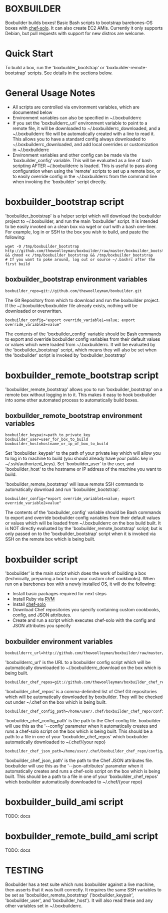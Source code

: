 BOXBUILDER
==========

Boxbuilder builds boxes!  Basic Bash scripts to bootstrap barebones-OS boxes with
[chef-solo](http://wiki.opscode.com/display/chef/Chef+Solo).  It can also create
EC2 AMIs.  Currently it only supports Debian, but pull requests with support for
new distros are welcome.

Quick Start
===========

To build a box, run the 'boxbuilder\_bootstrap' or 'boxbuilder-remote-bootstrap' scripts.
See details in the sections below.

General Usage Notes
===================

* All scripts are controlled via environment variables, which are documented below
* Environment variables can also be specified in ~/.boxbuilderrc
* If you set the 'boxbuilderrc\_url' environment variable to point to a remote file,
  it will be downloaded to ~/.boxbuilderrc\_downloaded, and a ~/.boxbuilderrc file
  will be automatically created with a line to read it.  This allows you to have
  a standard config always downloaded to ~/.boxbuilderrc\_downloaded, and add
  local overrides or customization in ~/.boxbuilderrc
* Environment variables and other config can be made via the 'boxbuilder\_config'
  variable.  This will be evaluated as a line of bash scripting AFTER
  ~/.boxbuilderrc is loaded.  This is useful to pass along configuration when using
  the 'remote' scripts to set up a remote box, or to easily override config in
  the ~/.boxbuilderrc from the command line when invoking the 'boxbuilder' script
  directly.


boxbuilder\_bootstrap script
===========================

'boxbuilder\_bootstrap' is a helper script which will download the boxbuilder
project to ~/.boxbuilder, and run the main 'boxbuilder' script.  It
is intended to be easily invoked on a clean box via
wget or curl with a bash one-liner.  For example, log in or SSH to the box you
wish to build, and paste the following:

    wget -O /tmp/boxbuilder_bootstrap http://github.com/thewoolleyman/boxbuilder/raw/master/boxbuilder_bootstrap && chmod +x /tmp/boxbuilder_bootstrap && /tmp/boxbuilder_bootstrap
    # If you want to poke around, log out or source ~/.bashrc after the first build

boxbuilder\_bootstrap environment variables
-------------------------------------------

    boxbuilder_repo=git://github.com/thewoolleyman/boxbuilder.git

The Git Repository from which to download and run the boxbuilder project.  If
the ~/.boxbuilder/boxbuilder file already exists, nothing will be downloaded
or overwritten.

    boxbuilder_config="export override_variable1=value; export override_variable2=value"

The contents of the 'boxbuilder\_config' variable should be Bash commands to export and override
boxbuilder config variables from their default values or values which were loaded from
~/.boxbuilderrc.  It will be evaluated by the 'boxbuilder\_bootstrap' script, which
means they will also be set when the 'boxbuilder' script is invoked by 'boxbuilder\_bootstrap'

boxbuilder\_remote\_bootstrap script
====================================

'boxbuilder\_remote\_bootstrap' allows you to run 'boxbuilder\_bootstrap' on a
remote box without logging in to it.  This makes it easy to hook boxbuilder into
some other automated process to automatically build boxes.

boxbuilder\_remote\_bootstrap environment variables
---------------------------------------------------

    boxbuilder_keypair=path_to_private_key
    boxbuilder_user=user_for_box_to_build
    boxbuilder_host=hostname_or_ip_of_box_to_build

Set 'boxbuilder\_keypair' to the path of your private key which will allow you to log in to
machine to build (you should already have your public key in ~/.ssh/authorized_keys).  Set 
'boxbuilder\_user' to the user, and 'boxbuilder\_host' to the hostname or IP address of the
machine you want to build.

'boxbuilder\_remote\_bootstrap' will issue remote SSH commands to automatically download
and run 'boxbuilder\_bootstrap'.

    boxbuilder_config="export override_variable1=value; export override_variable2=value"

The contents of the 'boxbuilder\_config' variable should be Bash commands to export and override
boxbuilder config variables from their default values or values which will be loaded from
~/.boxbuilderrc on the box build built.  It is NOT directly evaluated by the 'boxbuilder\_remote\_bootstrap'
script; but is only passed on to the 'boxbuilder\_bootstrap' script when it is invoked via SSH on
the remote box which is being built.

boxbuilder script
=================

'boxbuilder' is the main script which does the work of building a box (technically,
preparing a box to run your custom chef cookbooks).  When run 
on a barebones box with a newly installed OS, it will do the following:

* Install basic packages required for next steps
* Install Ruby via [RVM](http://rvm.beginrescueend.com/)
* Install [chef-solo](http://wiki.opscode.com/display/chef/Chef+Solo)
* Download Chef repositories you specify containing custom cookbooks, config, and JSON attributes.
* Create and run a script which executes chef-solo with the config and JSON attributes you specify

boxbuilder environment variables
--------------------------------

    boxbuilderrc_url=http://github.com/thewoolleyman/boxbuilder/raw/master/boxbuilderrc_example

'boxbuilderrc\_url' is the URL to a boxbuilder config script which will be automatically
downloaded to ~/.boxbuilderrc\_download on the box which is being built.

    boxbuilder_chef_repos=git://github.com/thewoolleyman/boxbuilder_chef_repo.git[,git://github.com/user/custom_chef_repo.git[,...]]

'boxbuilder\_chef_repos' is a comma-delimited list of Chef Git repositories which will be automatically
downloaded by boxbuilder.  They will be checked out under ~/.chef on the box which is being built.

    boxbuilder_chef_config_path=/home/user/.chef/boxbuilder_chef_repo/config/solo.rb

'boxbuilder\_chef\_config\_path' is the path to the Chef config file. boxbuilder will use
this as the '--config' parameter when it automatically creates and runs a chef-solo script on the
box which is being built.  This should be a path to a file
in one of your 'boxbuilder\_chef\_repos' which boxbuilder automatically downloaded to
~/.chef/{your repo}

    boxbuilder_chef_json_path=/home/user/.chef/boxbuilder_chef_repo/config/node.json

'boxbuilder\_chef\_json\_path' is the path to the Chef JSON attributes file. boxbuilder will use
this as the '--json-attributes' parameter when it automatically creates and runs a chef-solo script
on the box which is being built.  This should be a path to a file
in one of your 'boxbuilder\_chef\_repos' which boxbuilder automatically downloaded to
~/.chef/{your repo}


boxbuilder\_build\_ami script
=============================

TODO: docs

boxbuilder\_remote_build\_ami script
====================================

TODO: docs

TESTING
=======

Boxbuilder has a test suite which runs boxbuilder against a live machine, then asserts that it was
built correctly.  It requires the same SSH variables to be set as 'boxbuilder\_remote\_bootstrap'
('boxbuilder\_keypair', 'boxbuilder\_user', and 'boxbuilder\_host').  It will also read these and
any other variables set in ~/.boxbuilderrc.